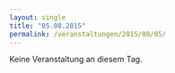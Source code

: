 ```yaml
---
layout: single
title: "05.08.2015"
permalink: /veranstaltungen/2015/08/05/
---
```


Keine Veranstaltung an diesem Tag.
